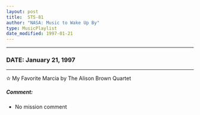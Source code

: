 ```yaml
---
layout: post
title:  STS-81
author: "NASA: Music to Wake Up By"
type: MusicPlaylist
date_modified: 1997-01-21
---
```


----
### DATE: January 21, 1997
----
✫ My Favorite Marcia by The Alison Brown Quartet

##### Comment:
* No mission comment
